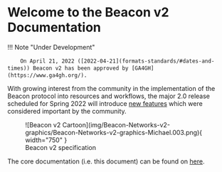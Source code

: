 # Welcome to the Beacon v2 Documentation

!!! Note "Under Development"

        On April 21, 2022 ([2022-04-21](formats-standards/#dates-and-times)) Beacon v2 has been approved by [GA4GH](https://www.ga4gh.org/).

With growing interest from the community in the implementation of the Beacon protocol into resources and workflows, the major 2.0 release scheduled for Spring 2022 will introduce [new features](what-is-beacon-v2.md) which were considered important by the community.

<figure markdown>
  ![Beacon v2 Cartoon](img/Beacon-Networks-v2-graphics/Beacon-Networks-v2-graphics-Michael.003.png){ width="750" }
  <figcaption>Beacon v2 specification</figcaption>
</figure>

The core documentation (i.e. this document) can be found on [here](http://docs.genomebeacons.org).
